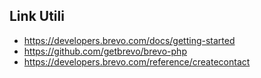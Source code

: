 ## Link Utili
- https://developers.brevo.com/docs/getting-started
- https://github.com/getbrevo/brevo-php
- https://developers.brevo.com/reference/createcontact